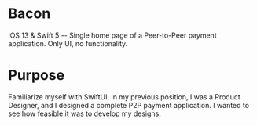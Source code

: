 # Bacon
iOS 13 & Swift 5 --
Single home page of a Peer-to-Peer payment application. Only UI, no functionality. 

# Purpose
Familiarize myself with SwiftUI. In my previous position, I was a Product Designer, and I designed a complete P2P payment application. I wanted to see how feasible it was to develop my designs.


